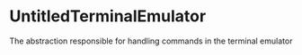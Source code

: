 # UntitledTerminalEmulator
The abstraction responsible for handling commands in the terminal emulator
